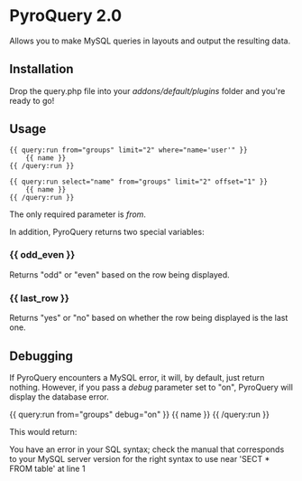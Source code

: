# PyroQuery 2.0

Allows you to make MySQL queries in layouts and output the resulting data.

## Installation

Drop the query.php file into your _addons/default/plugins_ folder and you're ready to go!

## Usage

	{{ query:run from="groups" limit="2" where="name='user'" }}
		{{ name }}
	{{ /query:run }}

	{{ query:run select="name" from="groups" limit="2" offset="1" }}
		{{ name }}
	{{ /query:run }}

The only required parameter is *from*.

In addition, PyroQuery returns two special variables:

### {{ odd_even }}

Returns "odd" or "even" based on the row being displayed.

### {{ last_row }}

Returns "yes" or "no" based on whether the row being displayed is the last one.

## Debugging

If PyroQuery encounters a MySQL error, it will, by default, just return nothing. However, if you pass a *debug* parameter set to "on", PyroQuery will display the database error.

{{ query:run from="groups" debug="on" }}
	{{ name }}
{{ /query:run }}

This would return:

You have an error in your SQL syntax; check the manual that corresponds to your MySQL server version for the right syntax to use near 'SECT * FROM table' at line 1